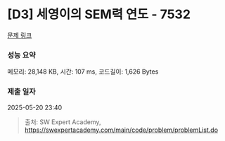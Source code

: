 # [D3] 세영이의 SEM력 연도 - 7532 

[문제 링크](https://swexpertacademy.com/main/code/problem/problemDetail.do?contestProbId=AWooplJ60l8DFARx) 

### 성능 요약

메모리: 28,148 KB, 시간: 107 ms, 코드길이: 1,626 Bytes

### 제출 일자

2025-05-20 23:40



> 출처: SW Expert Academy, https://swexpertacademy.com/main/code/problem/problemList.do